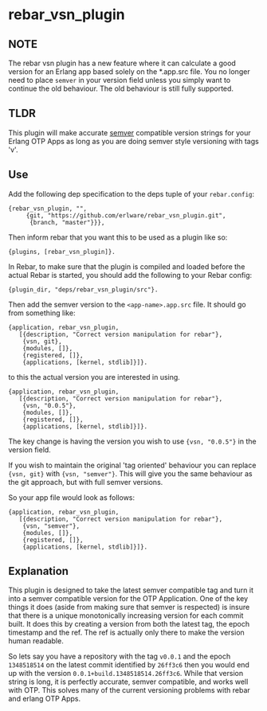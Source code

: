 rebar_vsn_plugin
================

NOTE
----

The rebar vsn plugin has a new feature where it can calculate a good
version for an Erlang app based solely on the *.app.src file. You
no longer need to place `semver` in your version field unless you
simply want to continue the old behaviour. The old behaviour is still
fully supported.

TLDR
----

This plugin will make accurate [semver](http://semver.org) compatible
version strings for your Erlang OTP Apps as long as you are doing
semver style versioning with tags 'v<version>'.

Use
---

Add the following dep specification to the deps tuple of your
`rebar.config`:

    {rebar_vsn_plugin, "",
         {git, "https://github.com/erlware/rebar_vsn_plugin.git",
          {branch, "master"}}},

Then inform rebar that you want this to be used as a plugin like so:

    {plugins, [rebar_vsn_plugin]}.

In Rebar, to make sure that the plugin is compiled and loaded before
the actual Rebar is started, you should add the following to your
Rebar config:

    {plugin_dir, "deps/rebar_vsn_plugin/src"}.

Then add the semver version to the `<app-name>.app.src` file. It
should go from something like:

    {application, rebar_vsn_plugin,
       [{description, "Correct version manipulation for rebar"},
        {vsn, git},
        {modules, []},
        {registered, []},
        {applications, [kernel, stdlib]}]}.

to this the actual version you are interested in using.

    {application, rebar_vsn_plugin,
       [{description, "Correct version manipulation for rebar"},
        {vsn, "0.0.5"},
        {modules, []},
        {registered, []},
        {applications, [kernel, stdlib]}]}.

The key change is having the version you wish to use `{vsn, "0.0.5"}`
in the version field.

If you wish to maintain the original 'tag oriented' behaviour you can
replace `{vsn, git}` with `{vsn, "semver"}`. This will give you the
same behaviour as the git approach, but with full semver versions.

So your app file would look as follows:

    {application, rebar_vsn_plugin,
       [{description, "Correct version manipulation for rebar"},
        {vsn, "semver"},
        {modules, []},
        {registered, []},
        {applications, [kernel, stdlib]}]}.


Explanation
-------------

This plugin is designed to take the latest semver
compatible tag and turn it into a semver compatible version for the
OTP Application. One of the key things it does (aside from making sure
that semver is respected) is insure that there is a unique
monotonically increasing version for each commit built. It does this
by creating a version from both the latest tag, the epoch timestamp and
the ref. The ref is actually only there to make the version human
readable.

So lets say you have a repository with the tag `v0.0.1` and the epoch
`1348518514` on the latest commit identified by `26ff3c6` then you
would end up with the version `0.0.1+build.1348518514.26ff3c6`. While
that version string is long, it is perfectly accurate, semver
compatible, and works well with OTP. This solves many of the current
versioning problems with rebar and erlang OTP Apps.
